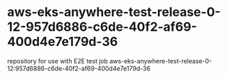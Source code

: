 # aws-eks-anywhere-test-release-0-12-957d6886-c6de-40f2-af69-400d4e7e179d-36
repository for use with E2E test job aws-eks-anywhere-test-release-0-12:957d6886-c6de-40f2-af69-400d4e7e179d-36
